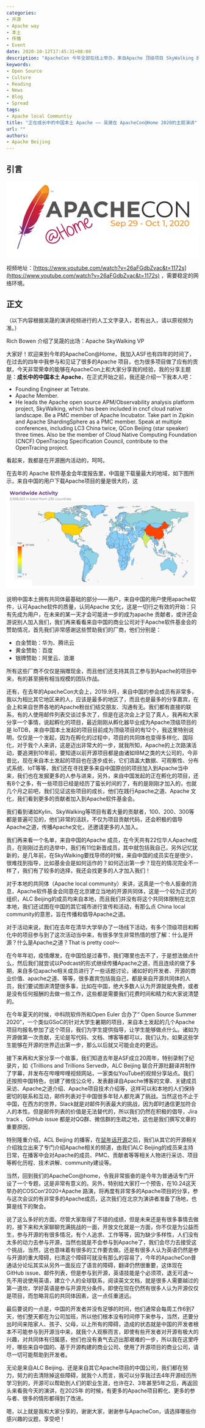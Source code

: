 ```yaml
---
categories:
- 开源
- Apache way
- 本土
- 传播
- Event
date: 2020-10-12T17:45:31+08:00
description: "ApacheCon 今年全部在线上举办，来自Apache 顶级项目 SkyWalking 的创始人兼VP——吴晟先生，在今天的Keynote环节为大家分享了他对Apache在中国的增长形势做了介绍。"
keywords:
- Open Source
- Culture
- Reading
- News
- Blog
- Spread
tags:
- Apache local Communtiy 
title: "正在成长中的中国本土 Apache —— 吴晟在 ApacheCon@Home 2020的主题演讲"
url: ""
authors:
- Apache Beijing
---
```


## 引言

![](../../images/apachecon/achome_banner.png)

视频地址：[https://www.youtube.com/watch?v=26aFGdbZvac&t=1172s](https://www.youtube.com/watch?v=26aFGdbZvac&t=1172s) ，需要稳定的网络环境。

## 正文

（以下内容根据吴晟的演讲视频进行的人工文字录入，若有出入，请以原视频为准。）

Rich Bowen 介绍了吴晟的出场：Apache SkyWalking VP

大家好！欢迎来到今年的ApacheCon@Home，我加入ASF也有四年的时间了，在过去的四年中我参与和见证了很多的Apache 项目，也为很多项目做了应有的贡献，今天非常荣幸的能够在ApacheCon上和大家分享我的经验，我的分享主题是：**成长中的中国本土 Apache**，在正式开始之前，我还是介绍一下我本人吧：

* Founding Engineer at Tetrate. 
* Apache Member. 
* He leads the Apache open source APM/Observability analysis platform project, SkyWalking, which has been included in cncf cloud native landscape. Be a PMC member of Apache Incubator. Take part in Zipkin and Apache ShardingSphere as a PMC member. Speak at multiple conferences, including LC3 China twice, QCon Beijing (star speaker) three times. Also be the member of Cloud Native Computing Foundation (CNCF) OpenTracing Specification Council, contribute to the OpenTracing project.

看起来，我都是在开源圈内活动的，呵呵。

在去年的 Apache 软件基金会年度报告里，中国是下载量最大的地域，如下图所示，来自中国的用户下载Apache项目的量是很大的，这

![](../../images/Apache-active-of-2019-annual-report.png)

说明中国本土拥有共同体最基础的部分——用户，来自中国的用户使用apache软件，认可Apache软件的质量，认同Apache 文化，这是一切行之有效的开始：只有先成为用户，在未来的某一天才会可能进一步的成为apache 贡献者，或许还会游说别人加入我们，我们再来看看来自中国的商业公司对于Apache软件基金会的赞助情况，首先我们非常感谢这些赞助我们的厂商，他们分别是：

* 白金赞助：华为、腾讯云
* 黄金赞助：百度
* 银牌赞助：阿里云、浪潮

所有这些厂商不仅仅是捐赠现金，而且他们还支持其员工参与到Apache的项目中来，有的甚至拥有相当规模的团队作战。

还有，在去年的ApacheCon大会上，2019.9月，来自中国的参会成员有非常多，我以为相比其它地区来的人，应该是最多的地区了，而且也是最多的分享嘉宾，在会上和来自世界各地的Apache粉丝们结交朋友、沟通有无。我们都有直接的联系，有的人使用邮件列表交谈过多次了，但是在这次会上才见了真人，我再和大家分享一个事情，说起孵化的项目，最近刚刚从孵化器毕业成为Apache顶级项目的是 IoTDB，来自中国本土发起的项目目前成为顶级项目的有12个，我这里特别说明，仅仅是一个发起，因为在孵化的过程中，项目的共同体也变得多样化、国际化，对于我个人来讲，这是迈出非常大的一步，就我所知，Apache的上次路演活动，要追溯到10年前，要知道以前开源项目都是由诸如IBM之类的大公司的，今非昔比，现在来自本土发起的项目也在逐步成长，它们涵盖大数据、可观察性、分布式系统、IoT等等，我们还在寻找更多来自中国原创的项目加入到Apache当中来，我们也在发掘更多的人参与进来，另外，来自中国发起的正在孵化的项目，还有8个之多，有一些项目已经是经历了蛮长时间的了，有的是刚刚才加入的，也就几个月之前吧，我们见证这些项目的成长，他们在践行Apache之道、Apache 文化，我们看到更多的贡献者加入到Apache软件基金会。

我们看到诸如Kylin、SkyWalking等项目有着大量的贡献者，100、200、300等都是普遍可见的，他们非常的活跃，不仅为项目贡献代码，还会积极的倡导Apache之道，传播Apache文化，还邀请更多的人加入。

我们再来看一个名单，来自中国的Apache 成员，在今天共有22位华人Apache成员，在刚刚过去的选举中，我们有11位新晋成员，其中就包括我自己，另外记忆犹新的，是几年前，在SkyWalking要找导师的时候，来自中国的成员实在是很少，很难找到指导，比如基金会是如何运作的？如何迈出第一步？现在的情况完全不一样了，我们有了较多的选择，我还会找更多的人才加入我们！

对于本地的共同体（Apache local community）来讲，这真是一个令人振奋的消息，Apache软件基金会同意在北京建立当地的开源共同体，这是一个较为正式的组织，ALC Beijing的成员均来自本地，而且我们并没有将这个共同体限制在北京本地，我们还试图在中国的其它城市进行宣传和活动，有那么点 China local community的意思，旨在传播和倡导Apache之道。

对于活动来说，我们在去年在清华大学举办了一场线下活动，有多个顶级项目和孵化中的项目参与到了这次活动当中来，有很多学生非常热情的想了解：什么是开源？什么是Apache之道？That is pretty cool～

在今年年初，疫情爆发，在中国恰是过春节，我们哪里也去不了，于是想法做点什么，然后我们就尝试以Podcast的形式继续传播Apache之道，而且连续的做了多期，来自多位apache相关成员进行了一些话题讨论，诸如好的开发者、开源的商业价值、apache之道、等等，很多嘉宾包括我自己，都是来自开源共同体的人员，我们要试图讲清楚很多事，比如在中国，绝大多数人认为开源就是免费，或者是没有任何报酬的去做一些工作，这些都是需要我们花费时间和精力和大家说清楚的。

在今年夏天的时候，中科院软件所和Open Euler 合办了“ Open Source Summer 2020”，一个类似GSoC的针对大学生暑期的项目，来自本土发起的几个Apache项目均报名参加了这个项目，我们为学生提供指导，让学生能够做点什么。诸如为开源做第一次贡献，无论是写代码、文档、博客等都可以，我们认为，如果这些学生能够在开源的世界迈出第一步，那么以后就又可能会走的更远。

接下来再和大家分享一个故事，我们知道去年是ASF成立20周年，特别录制了纪录片，如《Trillions and Trillions Served》，ALC Beijing 联合开源社翻译并制作了字幕，并发布在哔哩哔哩视频网站，一家类似YouTube的视频分享站点。我们还按照中国特色，创建了微信公众号，发表翻译自Apache博客的文章、关键成员采访、Apache之道介绍、Apache项目技术介绍等，这样可以和本地的人们保持密切的联系和互动，邮件列表对于中国很多年轻人都充满了挑战。当然这也不止于中国，在西方的世界，Slack就是对邮件列表最大的挑战，因为即时通信更加符合人的本性。但是邮件列表的价值是无法替代的，所以我们仍然在积极的倡导，Jira track 、GitHub issue 都是对QQ群、微信群的生疏之地，这也是我们撰写文章的重要原因，

特别隆重介绍，ACL Beijing 的播客，在[鼠年话开源](http://opensourceway.community/posts/opensource_talking/2020-done-and-plan-index/)之后，我们从其它的开源相关介绍独立出来了专门介绍Apache相关的频道，由我们ALC Beijing的成员来主持日常，在播客中会对Apache的成员、PMC、贡献者等等相关人物进行采访、项目等孵化历程、技术讲解、community建设等。

当然，回到我们的ApacheCon@home，令我非常振奋的是今年为普通话专门开设了一个专题，这是非常有意义的。另外，特别给大家打一个预告，在10.24这天举办的COSCon‘2020+Apache 路演，将再度有非常多的Apache项目的分享，参与这次会议的有非常多的Apache成员，这次我们在北京为演讲者准备了场地，也算是线下的聚会。

说了这么多好的方面，尽管大家取得了不错的成绩，但是未来还是有很多事情去做的，接下来和大家聊聊充满挑战的一面，开放文化就是一方面，你不仅是为公益而生，参与开源的有很多情况，有个人追求、工作等等，因为缺少多样性，人们没有太多的动力去参与开源，当然也就是不会参与到Apache了，我们会尽力去接受这个挑战，当然，这也意味着有很多的工作要去做。还是有很多人认为英语仍然是参与开源的重大障碍，扫清这个障碍可就没有那么的容易了，今年的ApacheCon普通话分论坛其实从另外一面反应了语言的障碍，翻译仍然很重要，这体现在GitHub issue、邮件列表，但是参与到开源，英语技能是个必须项，退无可退～ 先不用说使用英语，建立个人的全球联系，阅读英文文档，就是很多人需要越过的第一道坎，学好英语是参与开源充分条件。即使在现在仍然有很多人认为开源仅仅是项目，而忽略背后的共同体因素，这一点任重道远。

最后要说的一点是，中国的开发者并没有足够的时间，他们通常会每周工作6到7天，他们整天都在为公司加班，所以他们根本没有时间停下来参与，当然，还要分出时间来陪家人、孩子、父母，以上所有的障碍，造成的状态就是中国的开发者根本不可能参与到开源当中来，就我个人观察而言，即使有些开发者对开源有极大的兴趣，对共同体有归属感，他们也没有勇气去迈出那艰难的一步，所以我在这里呼吁，哪些来自中国的、基于开源构建的商业公司、使用了开源项目的商业公司，请尽一切可能帮助到开发者。

无论是来自ALC Beijing、还是来自其它Apache项目的中国公司，我们都在努力，努力的去清除掉这些障碍，就我个人而言，我可以分享我过去4年开源经历所学习到的，开源可以帮助到人们的职业生涯，也许在2、3年甚至5年之后，再返回头来看我今天的演讲，在2025年 的时候，有更多的Apache项目孵化、更多的参与者、很多的情形都得到了改进。

嗯，以上就是我和大家分享的，谢谢大家，谢谢参与ApacheCon，请选择哪些你感兴趣的议题，享受吧！
